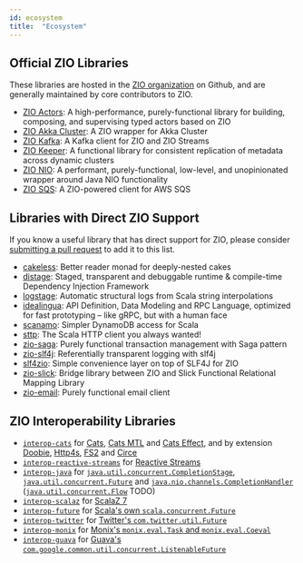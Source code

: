 ```yaml
---
id: ecosystem
title:  "Ecosystem"
---
```


## Official ZIO Libraries

These libraries are hosted in the [ZIO organization](https://github.com/zio/) on Github, and are generally maintained by core contributors to ZIO.

- [ZIO Actors](https://github.com/zio/zio-actors): A high-performance, purely-functional library for building, composing, and supervising typed actors based on ZIO
- [ZIO Akka Cluster](https://github.com/zio/zio-akka-cluster): A ZIO wrapper for Akka Cluster
- [ZIO Kafka](https://github.com/zio/zio-kafka): A Kafka client for ZIO and ZIO Streams
- [ZIO Keeper](https://github.com/zio/zio-keeper): A functional library for consistent replication of metadata across dynamic clusters
- [ZIO NIO](https://github.com/zio/zio-nio): A performant, purely-functional, low-level, and unopinionated wrapper around Java NIO functionality
- [ZIO SQS](https://github.com/zio/zio-sqs): A ZIO-powered client for AWS SQS


## Libraries with Direct ZIO Support

If you know a useful library that has direct support for ZIO, please consider [submitting a pull request](https://github.com/zio/zio/pulls) to add it to this list.

- [cakeless](https://github.com/itkpi/cakeless): Better reader monad for deeply-nested cakes
- [distage](https://github.com/7mind/izumi): Staged, transparent and debuggable runtime & compile-time Dependency Injection Framework
- [logstage](https://github.com/7mind/izumi): Automatic structural logs from Scala string interpolations
- [idealingua](https://github.com/7mind/izumi): API Definition, Data Modeling and RPC Language, optimized for fast prototyping – like gRPC, but with a human face
- [scanamo](https://github.com/scanamo/scanamo): Simpler DynamoDB access for Scala
- [sttp](https://github.com/softwaremill/sttp): The Scala HTTP client you always wanted!
- [zio-saga](https://github.com/VladKopanev/zio-saga): Purely functional transaction management with Saga pattern
- [zio-slf4j](https://github.com/NeQuissimus/zio-slf4j): Referentially transparent logging with slf4j
- [slf4zio](https://github.com/mlangc/slf4zio): Simple convenience layer on top of SLF4J for ZIO
- [zio-slick](https://github.com/rleibman/zio-slick): Bridge library between ZIO and Slick Functional Relational Mapping Library
- [zio-email](https://github.com/funcit/zio-email): Purely functional email client


## ZIO Interoperability Libraries

- [`interop-cats`](https://github.com/zio/interop-cats) for [Cats](https://typelevel.org/cats/), [Cats MTL](https://github.com/typelevel/cats-mtl) and [Cats Effect](https://typelevel.org/cats-effect/), and by extension [Doobie](https://github.com/tpolecat/doobie), [Http4s](https://github.com/http4s/http4s), [FS2](https://github.com/functional-streams-for-scala/fs2) and [Circe](https://github.com/circe/circe)
- [`interop-reactive-streams`](https://github.com/zio/interop-reactive-streams) for [Reactive Streams](http://www.reactive-streams.org/)
- [`interop-java`](https://github.com/zio/interop-java) for [`java.util.concurrent.CompletionStage`](https://docs.oracle.com/javase/8/docs/api/java/util/concurrent/CompletionStage.html), [`java.util.concurrent.Future`](https://docs.oracle.com/javase/8/docs/api/java/util/concurrent/Future.html) and [`java.nio.channels.CompletionHandler`](https://docs.oracle.com/javase/8/docs/api/java/nio/channels/CompletionHandler.html) ([`java.util.concurrent.Flow`](https://docs.oracle.com/javase/9/docs/api/java/util/concurrent/Flow.html) TODO)
- [`interop-scalaz`](https://github.com/zio/interop-scalaz) for [ScalaZ 7](https://scalaz.github.io/7/)
- [`interop-future`](https://github.com/zio/interop-future) for [Scala's own `scala.concurrent.Future`](https://www.scala-lang.org/api/2.12.x/scala/concurrent/Future.html)
- [`interop-twitter`](https://github.com/zio/interop-twitter) for [Twitter's `com.twitter.util.Future`](https://twitter.github.io/util/docs/com/twitter/util/Future.html)
- [`interop-monix`](https://github.com/zio/interop-monix) for [Monix's `monix.eval.Task` and `monix.eval.Coeval`](https://monix.io/docs/3x/)
- [`interop-guava`](https://github.com/zio/interop-guava) for [Guava's `com.google.common.util.concurrent.ListenableFuture`](https://github.com/google/guava/wiki/ListenableFutureExplained)
